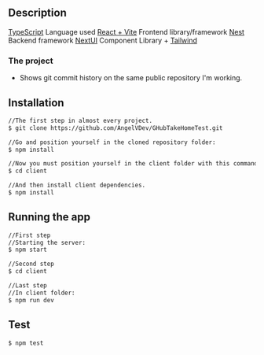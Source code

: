 ## Description

[TypeScript](https://www.typescriptlang.org/) Language used
[React + Vite](https://vitejs.dev/) Frontend library/framework
[Nest](https://github.com/nestjs/nest) Backend framework
[NextUI](https://nextui.org/) Component Library + [Tailwind](https://tailwindcss.com/)

### The project
- Shows git commit history on the same public repository I'm working.

## Installation

```bash
//The first step in almost every project.
$ git clone https://github.com/AngelVDev/GHubTakeHomeTest.git
```
```bash
//Go and position yourself in the cloned repository folder:
$ npm install

//Now you must position yourself in the client folder with this command:
$ cd client

//And then install client dependencies.
$ npm install
```

## Running the app

```bash
//First step
//Starting the server:
$ npm start

//Second step
$ cd client

//Last step
//In client folder:
$ npm run dev
```

## Test

```bash
$ npm test
```

